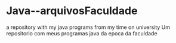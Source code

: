 # Java--arquivosFaculdade
a repository with my java programs from my time on university
Um repositorio com meus programas java da epoca da faculdade
